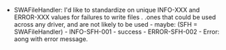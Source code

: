  - SWAFileHandler: I'd like to standardize on unique INFO-XXX and ERROR-XXX values for failures to write files . .ones that could be used across any driver, and are not likely to be used - maybe:
        (SFH = SWAFileHandler)
         - INFO-SFH-001 - success
         - ERROR-SFH-002 - Error: aong with error message.